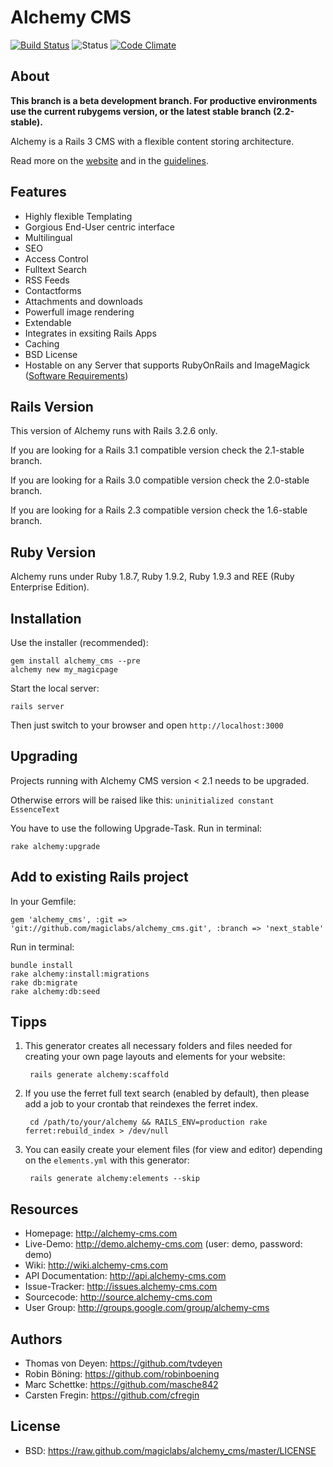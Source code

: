 Alchemy CMS
===========

[![Build Status](https://secure.travis-ci.org/magiclabs/alchemy_cms.png?branch=master)](http://travis-ci.org/magiclabs/alchemy_cms)
![Status](http://stillmaintained.com/magiclabs/alchemy_cms.png)
[![Code Climate](https://codeclimate.com/badge.png)](https://codeclimate.com/github/magiclabs/alchemy_cms)

About
-----

**This branch is a beta development branch. For productive environments use the current rubygems version, or the latest stable branch (2.2-stable).**

Alchemy is a Rails 3 CMS with a flexible content storing architecture.

Read more on the [website](http://alchemy-cms.com) and in the [guidelines](http://guides.alchemy-cms.com).

Features
--------

- Highly flexible Templating
- Gorgious End-User centric interface
- Multilingual
- SEO
- Access Control
- Fulltext Search
- RSS Feeds
- Contactforms
- Attachments and downloads
- Powerfull image rendering
- Extendable
- Integrates in exsiting Rails Apps
- Caching
- BSD License
- Hostable on any Server that supports RubyOnRails and ImageMagick ([Software Requirements](https://github.com/magiclabs/alchemy_cms/wiki/Software-Requirements))

Rails Version
-------------

This version of Alchemy runs with Rails 3.2.6 only.

If you are looking for a Rails 3.1 compatible version check the 2.1-stable branch.

If you are looking for a Rails 3.0 compatible version check the 2.0-stable branch.

If you are looking for a Rails 2.3 compatible version check the 1.6-stable branch.

Ruby Version
------------

Alchemy runs under Ruby 1.8.7, Ruby 1.9.2, Ruby 1.9.3 and REE (Ruby Enterprise Edition).

Installation
------------

Use the installer (recommended):

    gem install alchemy_cms --pre
    alchemy new my_magicpage

Start the local server:

    rails server

Then just switch to your browser and open `http://localhost:3000`

Upgrading
------------

Projects running with Alchemy CMS version < 2.1 needs to be upgraded.

Otherwise errors will be raised like this:
`uninitialized constant EssenceText`

You have to use the following Upgrade-Task.
Run in terminal:

    rake alchemy:upgrade


Add to existing Rails project
-----------------------------

In your Gemfile:

    gem 'alchemy_cms', :git => 'git://github.com/magiclabs/alchemy_cms.git', :branch => 'next_stable'

Run in terminal:

    bundle install
    rake alchemy:install:migrations
    rake db:migrate
    rake alchemy:db:seed

Tipps
-----

1. This generator creates all necessary folders and files needed for creating your own page layouts and elements for your website:

        rails generate alchemy:scaffold

2. If you use the ferret full text search (enabled by default), then please add a job to your crontab that reindexes the ferret index.

        cd /path/to/your/alchemy && RAILS_ENV=production rake ferret:rebuild_index > /dev/null

3. You can easily create your element files (for view and editor) depending on the `elements.yml` with this generator:

        rails generate alchemy:elements --skip

Resources
---------

* Homepage: <http://alchemy-cms.com>
* Live-Demo: <http://demo.alchemy-cms.com> (user: demo, password: demo)
* Wiki: <http://wiki.alchemy-cms.com>
* API Documentation: <http://api.alchemy-cms.com>
* Issue-Tracker: <http://issues.alchemy-cms.com>
* Sourcecode: <http://source.alchemy-cms.com>
* User Group: <http://groups.google.com/group/alchemy-cms>

Authors
---------

* Thomas von Deyen: <https://github.com/tvdeyen>
* Robin Böning: <https://github.com/robinboening>
* Marc Schettke: <https://github.com/masche842>
* Carsten Fregin: <https://github.com/cfregin>

License
-------

* BSD: <https://raw.github.com/magiclabs/alchemy_cms/master/LICENSE>
